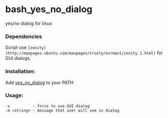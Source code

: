 bash_yes_no_dialog
==================

yes/no dialog for linux

### Dependencies

Script use `[zenity](http://manpages.ubuntu.com/manpages/trusty/en/man1/zenity.1.html)` for GUI dialogs.

### Installation:

Add [yes_no_dialog](https://github.com/c0rp-aubakirov/bash_yes_no_dialog/blob/master/yes_no_dialog) to your PATH

### Usage:

    -x          - force to use GUI dialog
    -m <string> - message that user will see in dialog
